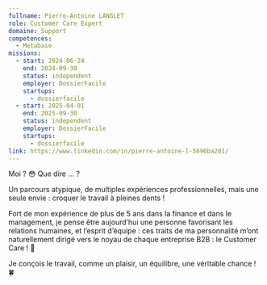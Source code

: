 ```yaml
---
fullname: Pierre-Antoine LANGLET
role: Customer Care Expert
domaine: Support
competences:
  - Metabase
missions:
  - start: 2024-06-24
    end: 2024-09-30
    status: independent
    employer: DossierFacile
    startups:
      - dossierfacile
  - start: 2025-04-01
    end: 2025-09-30
    status: independent
    employer: DossierFacile
    startups:
      - dossierfacile
link: https://www.linkedin.com/in/pierre-antoine-l-5696ba201/
---
```

Moi ? 😳 Que dire … ?

Un parcours atypique, de multiples expériences professionnelles, mais une seule envie : croquer le travail à pleines dents ! 

Fort de mon expérience de plus de 5 ans dans la finance et dans le management, je pense être aujourd’hui une personne favorisant les relations humaines, et l’esprit d’équipe : ces traits de ma personnalité m’ont naturellement dirigé vers le noyau de chaque entreprise B2B : le Customer Care ! 💌

Je conçois le travail, comme un plaisir, un équilibre, une véritable chance ! 🍀